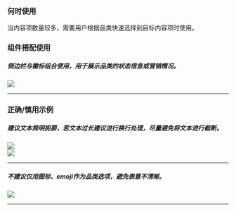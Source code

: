 ### 何时使用

当内容项数量较多，需要用户根据品类快速选择到目标内容项时使用。

### 组件搭配使用

##### 侧边栏与徽标组合使用，用于展示品类的状态信息或营销情况。

  <div class="legend">
    <div class="item">
      <img src="https://oteam-tdesign-1258344706.cos.ap-guangzhou.myqcloud.com/site/design/mobile-guide/Navbar%201-2.png" />
    </div>
  </div>
  
<hr />

### 正确/慎用示例

##### 建议文本简明扼要，若文本过长建议进行换行处理，尽量避免将文本进行截断。

<div class="legend">
  <div class="item">
    <img src="https://oteam-tdesign-1258344706.cos.ap-guangzhou.myqcloud.com/site/design/mobile-guide/Navbar%202-1.png" />
  </div>

  <div class="item">
    <img src="https://oteam-tdesign-1258344706.cos.ap-guangzhou.myqcloud.com/site/design/mobile-guide/Navbar%202-1.png" />
  </div>
</div>

<hr />

##### 不建议仅用图标、emoji作为品类选项，避免表意不清晰。

  <div class="item">
    <img src="https://oteam-tdesign-1258344706.cos.ap-guangzhou.myqcloud.com/site/design/mobile-guide/Navbar%202-3.png" />
  </div>
  
<hr />


